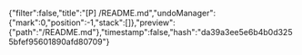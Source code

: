 {"filter":false,"title":"[P] /README.md","undoManager":{"mark":0,"position":-1,"stack":[]},"preview":{"path":"/README.md"},"timestamp":false,"hash":"da39a3ee5e6b4b0d3255bfef95601890afd80709"}